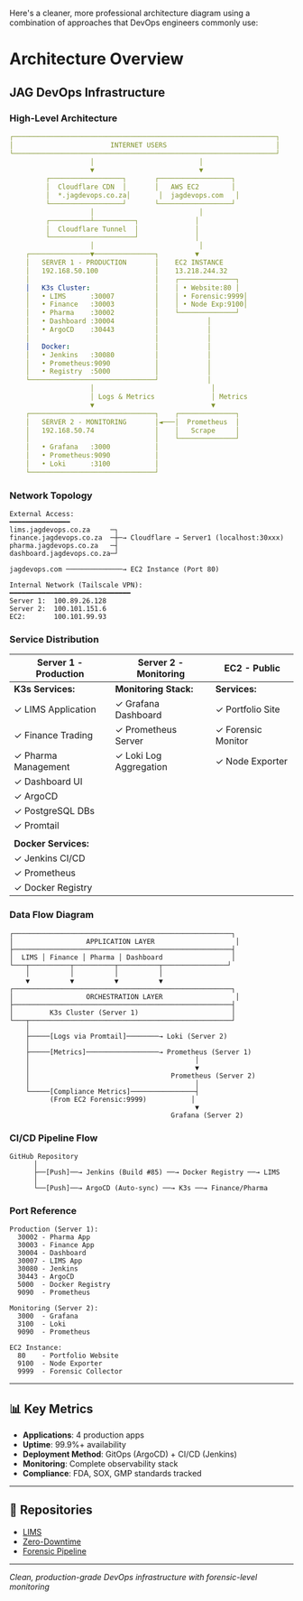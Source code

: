 Here's a cleaner, more professional architecture diagram using a combination of approaches that DevOps engineers commonly use:

# Architecture Overview

## JAG DevOps Infrastructure

### High-Level Architecture

```yaml
┌─────────────────────────────────────────────────────────────────┐
│                        INTERNET USERS                           │
└─────────────────────────────────────────────────────────────────┘
                    │                          │
                    ▼                          ▼
         ┌──────────────────┐       ┌──────────────────┐
         │  Cloudflare CDN  │       │   AWS EC2        │
         │  *.jagdevops.co.za│       │  jagdevops.com   │
         └──────────────────┘       └──────────────────┘
                    │                          │
         ┌──────────┴──────────┐              │
         │  Cloudflare Tunnel  │              │
         └─────────────────────┘              │
                    │                          │
    ┌───────────────▼───────────────┐         ▼
    │   SERVER 1 - PRODUCTION       │    EC2 INSTANCE
    │   192.168.50.100              │    13.218.244.32
    │                               │    ┌──────────────┐
    │   K3s Cluster:                │    │ • Website:80 │
    │   • LIMS      :30007          │    │ • Forensic:9999│
    │   • Finance   :30003          │    │ • Node Exp:9100│
    │   • Pharma    :30002          │    └──────────────┘
    │   • Dashboard :30004          │            │
    │   • ArgoCD    :30443          │            │
    │                               │            │
    │   Docker:                     │            │
    │   • Jenkins   :30080          │            │
    │   • Prometheus:9090           │            │
    │   • Registry  :5000           │            │
    └───────────────────────────────┘            │
                    │                             │
                    │ Logs & Metrics              │ Metrics
                    ▼                             ▼
    ┌───────────────────────────────┐    ┌──────────────┐
    │   SERVER 2 - MONITORING       │◄───│  Prometheus  │
    │   192.168.50.74               │    │   Scrape     │
    │                               │    └──────────────┘
    │   • Grafana   :3000           │
    │   • Prometheus:9090           │
    │   • Loki      :3100           │
    └───────────────────────────────┘
```

### Network Topology

```
External Access:
━━━━━━━━━━━━━━━
lims.jagdevops.co.za     ─┐
finance.jagdevops.co.za  ─┼─→ Cloudflare → Server1 (localhost:30xxx)
pharma.jagdevops.co.za   ─┤
dashboard.jagdevops.co.za─┘

jagdevops.com ──────────────→ EC2 Instance (Port 80)

Internal Network (Tailscale VPN):
━━━━━━━━━━━━━━━━━━━━━━━━━━━━━━
Server 1:  100.89.26.128
Server 2:  100.101.151.6  
EC2:       100.101.99.93
```

### Service Distribution

| **Server 1 - Production** | **Server 2 - Monitoring** | **EC2 - Public** |
|---------------------------|---------------------------|------------------|
| **K3s Services:**         | **Monitoring Stack:**     | **Services:**    |
| ✓ LIMS Application        | ✓ Grafana Dashboard       | ✓ Portfolio Site |
| ✓ Finance Trading         | ✓ Prometheus Server       | ✓ Forensic Monitor |
| ✓ Pharma Management       | ✓ Loki Log Aggregation    | ✓ Node Exporter |
| ✓ Dashboard UI            |                           |                  |
| ✓ ArgoCD                  |                           |                  |
| ✓ PostgreSQL DBs          |                           |                  |
| ✓ Promtail                |                           |                  |
|                           |                           |                  |
| **Docker Services:**      |                           |                  |
| ✓ Jenkins CI/CD           |                           |                  |
| ✓ Prometheus              |                           |                  |
| ✓ Docker Registry         |                           |                  |

### Data Flow Diagram

```
┌──────────────────────────────────────────────────────┐
│                  APPLICATION LAYER                    │
├──────────────────────────────────────────────────────┤
│  LIMS │ Finance │ Pharma │ Dashboard                 │
└───┬──────────┬──────────┬──────────┬────────────────┘
    │          │          │          │
    ▼          ▼          ▼          ▼
┌──────────────────────────────────────────────────────┐
│                  ORCHESTRATION LAYER                  │
├──────────────────────────────────────────────────────┤
│         K3s Cluster (Server 1)                       │
└───┬──────────────────────────────────────────────────┘
    │
    ├─────[Logs via Promtail]────────→ Loki (Server 2)
    │
    ├─────[Metrics]──────────────────→ Prometheus (Server 1)
    │                                         │
    │                                         ▼
    │                                   Prometheus (Server 2)
    │                                         │
    └─────[Compliance Metrics]────────────────┤
          (From EC2 Forensic:9999)           │
                                              ▼
                                        Grafana (Server 2)
```

### CI/CD Pipeline Flow

```
GitHub Repository
      │
      ├──[Push]──→ Jenkins (Build #85) ──→ Docker Registry ──→ LIMS
      │
      └──[Push]──→ ArgoCD (Auto-sync) ──→ K3s ──→ Finance/Pharma
```

### Port Reference

```
Production (Server 1):
  30002 - Pharma App
  30003 - Finance App  
  30004 - Dashboard
  30007 - LIMS App
  30080 - Jenkins
  30443 - ArgoCD
  5000  - Docker Registry
  9090  - Prometheus

Monitoring (Server 2):
  3000  - Grafana
  3100  - Loki
  9090  - Prometheus

EC2 Instance:
  80    - Portfolio Website
  9100  - Node Exporter
  9999  - Forensic Collector
```

---

## 📊 Key Metrics

- **Applications**: 4 production apps
- **Uptime**: 99.9%+ availability
- **Deployment Method**: GitOps (ArgoCD) + CI/CD (Jenkins)
- **Monitoring**: Complete observability stack
- **Compliance**: FDA, SOX, GMP standards tracked

---

## 🔗 Repositories

- [LIMS](https://github.com/GABRIELS562/JAG-LABSCIENTIFIC-DNA)
- [Zero-Downtime](https://github.com/GABRIELS562/zero-downtime-pipeline)
- [Forensic Pipeline](https://github.com/GABRIELS562/digital-evidence-pipeline)

---

*Clean, production-grade DevOps infrastructure with forensic-level monitoring*
